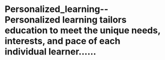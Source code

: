 # Personalized_learning-- Personalized learning tailors education to meet the unique needs, interests, and pace of each individual learner......
